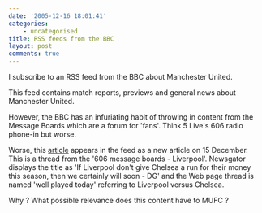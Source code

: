 ```yaml
---
date: '2005-12-16 18:01:41'
categories:
    - uncategorised
title: RSS feeds from the BBC
layout: post
comments: true
---
```


I subscribe to an RSS feed from the BBC about Manchester United.

This feed contains match reports, previews and general news about
Manchester United.

However, the BBC has an infuriating habit of throwing in content from
the Message Boards which are a forum for 'fans'. Think 5 Live's 606
radio phone-in but worse.

Worse, this
[article](http://www.bbc.co.uk/dna/mb606/F2241569?thread=1725706)
appears in the feed as a new article on 15 December. This is a thread
from the '606 message boards - Liverpool'. Newsgator displays the title
as 'If Liverpool don't give Chelsea a run for their money this season,
then we certainly will soon - DG' and the Web page thread is named 'well
played today' referring to Liverpool versus Chelsea.

Why ? What possible relevance does this content have to MUFC ?
